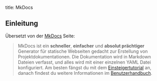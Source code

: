 title: MkDocs

## Einleitung

Übersetzt von der [MkDocs](https://www.mkdocs.org/) Seite:

> MkDocs ist ein **schneller**, **einfacher** und **absolut prächtiger** Generator für statische Webseiten
> gedacht zur Erstellung von Projektdokumentationen. Die Dokumentation wird in Markdown Dateien verfasst,
> und alles wird mit einer einzelnen YAML Datei konfiguriert. Am besten fängst du mit dem
> [Einsteigertutorial](https://www.mkdocs.org/getting-started/) an, danach findest du weitere Informationen
> im [Benutzerhandbuch](https://www.mkdocs.org/user-guide/).
